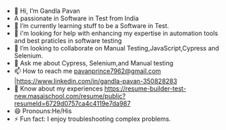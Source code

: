 - 👋 Hi, I’m Gandla Pavan
- A passionate in Software in Test from India
- 🌱 I’m currently learning stuff to be a Software in Test.
- 👀 i'm looking for help with enhancing my expertise in automation tools and best praticles in software testing
- 💞️ I’m looking to collaborate on Manual Testing,JavaScript,Cypress and Selenium.
- 💬 Ask me about Cypress, Selenium,and Manual testing
- 📫 How to reach me pavanprince7962@gmail.com |https://www.linkedin.com/in/gandla-pavan-350828283
- 📄 Know about my experiences https://resume-builder-test-new.masaischool.com/resume/public?resumeId=6729d0757ca4c4119e7da987
- 😄 Pronouns:He/His
- ⚡ Fun fact: I enjoy troubleshooting complex problems.


<!---
pavan132-p/pavan132-p is a ✨ special ✨ repository because its `README.md` (this file) appears on your GitHub profile.
You can click the Preview link to take a look at your changes.
--->
